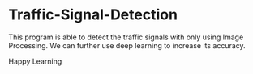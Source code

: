 # Traffic-Signal-Detection
This program is able to detect the traffic signals with only using Image Processing. We can further use deep learning to increase its accuracy.

Happy Learning

